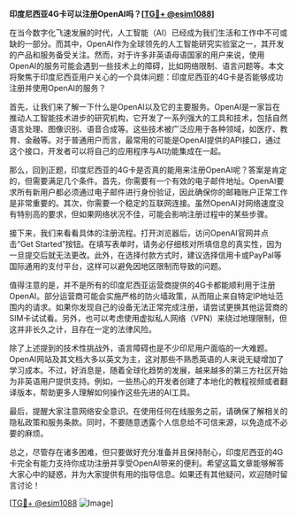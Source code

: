 **印度尼西亚4G卡可以注册OpenAI吗？[[TG💪+ @esim1088](https://t.me/s/esim1088)]**

在当今数字化飞速发展的时代，人工智能（AI）已经成为我们生活和工作中不可或缺的一部分。而其中，OpenAI作为全球领先的人工智能研究实验室之一，其开发的产品和服务备受关注。然而，对于许多非英语母语国家的用户来说，使用OpenAI的服务可能会遇到一些技术上的障碍，比如网络限制、语言问题等。本文将聚焦于印度尼西亚用户关心的一个具体问题：印度尼西亚的4G卡是否能够成功注册并使用OpenAI的服务？

首先，让我们来了解一下什么是OpenAI以及它的主要服务。OpenAI是一家旨在推动人工智能技术进步的研究机构，它开发了一系列强大的工具和技术，包括自然语言处理、图像识别、语音合成等。这些技术被广泛应用于各种领域，如医疗、教育、金融等。对于普通用户而言，最常用的可能是OpenAI提供的API接口，通过这个接口，开发者可以将自己的应用程序与AI功能集成在一起。

那么，回到正题，印度尼西亚的4G卡是否真的能用来注册OpenAI呢？答案是肯定的，但需要满足几个条件。首先，你需要有一个有效的电子邮件地址。OpenAI要求所有新用户都必须通过电子邮件进行身份验证，因此确保你的邮箱账户正常工作是非常重要的。其次，你需要一个稳定的互联网连接。虽然OpenAI对网络速度没有特别高的要求，但如果网络状况不佳，可能会影响注册过程中的某些步骤。

接下来，我们来看看具体的注册流程。打开浏览器后，访问OpenAI官网并点击“Get Started”按钮。在填写表单时，请务必仔细核对所填信息的真实性，因为一旦提交后就无法更改。此外，在选择付款方式时，建议选择信用卡或PayPal等国际通用的支付平台，这样可以避免因地区限制而导致的问题。

值得注意的是，并不是所有的印度尼西亚运营商提供的4G卡都能顺利用于注册OpenAI。部分运营商可能会实施严格的防火墙政策，从而阻止来自特定IP地址范围内的请求。如果你发现自己的设备无法正常完成注册，请尝试更换其他运营商的SIM卡试试看。另外，也可以考虑使用虚拟私人网络（VPN）来绕过地理限制，但这并非长久之计，且存在一定的法律风险。

除了上述提到的技术性挑战外，语言障碍也是不少印尼用户面临的一大难题。OpenAI网站及其文档大多以英文为主，这对那些不熟悉英语的人来说无疑增加了学习成本。不过，好消息是，随着全球化趋势的发展，越来越多的第三方社区开始为非英语用户提供支持。例如，一些热心的开发者创建了本地化的教程视频或者翻译版本，帮助更多人理解如何操作这些先进的AI工具。

最后，提醒大家注意网络安全意识。在使用任何在线服务之前，请确保了解相关的隐私政策和服务条款。同时，不要随意透露个人信息给不可信来源，以免造成不必要的麻烦。

总之，尽管存在诸多困难，但只要做好充分准备并且保持耐心，印度尼西亚的4G卡完全有能力支持你成功注册并享受OpenAI带来的便利。希望这篇文章能够解答大家心中的疑惑，并为大家提供有用的指导信息。如果还有其他疑问，欢迎随时留言讨论！

[[TG💪+ @esim1088](https://t.me/s/esim1088) ![Image](https://i.postimg.cc/4NQfJmqS/Snipaste-2025-05-13-00-14-12.png)]